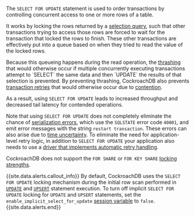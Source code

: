 The `SELECT FOR UPDATE` statement is used to order transactions by controlling concurrent access to one or more rows of a table.

It works by locking the rows returned by a [selection query][selection], such that other transactions trying to access those rows are forced to wait for the transaction that locked the rows to finish. These other transactions are effectively put into a queue based on when they tried to read the value of the locked rows.

Because this queueing happens during the read operation, the [thrashing](https://en.wikipedia.org/wiki/Thrashing_(computer_science)) that would otherwise occur if multiple concurrently executing transactions attempt to `SELECT` the same data and then `UPDATE` the results of that selection is prevented. By preventing thrashing, CockroachDB also prevents [transaction retries][retries] that would otherwise occur due to [contention](performance-best-practices-overview.html#transaction-contention).

As a result, using `SELECT FOR UPDATE` leads to increased throughput and decreased tail latency for contended operations.

Note that using `SELECT FOR UPDATE` does not completely eliminate the chance of [serialization errors](transaction-retry-error-reference.html), which use the `SQLSTATE` error code `40001`, and emit error messages with the string `restart transaction`. These errors can also arise due to [time uncertainty](architecture/transaction-layer.html#transaction-conflicts). To eliminate the need for application-level retry logic, in addition to `SELECT FOR UPDATE` your application also needs to use a [driver that implements automatic retry handling](transaction-retry-error-reference.html#client-side-retry-handling).

CockroachDB does not support the `FOR SHARE` or `FOR KEY SHARE` [locking strengths](select-for-update.html#locking-strengths).

{{site.data.alerts.callout_info}}
By default, CockroachDB uses the `SELECT FOR UPDATE` locking mechanism during the initial row scan performed in [`UPDATE`](update.html) and [`UPSERT`](upsert.html) statement execution. To turn off implicit `SELECT FOR UPDATE` locking for `UPDATE` and `UPSERT` statements, set the `enable_implicit_select_for_update` [session variable](set-vars.html) to `false`.
{{site.data.alerts.end}}

<!-- Reference Links -->

[retries]: transactions.html#transaction-retries
[selection]: selection-queries.html

